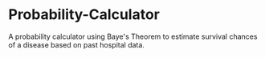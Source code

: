# Probability-Calculator
A probability calculator using Baye's Theorem to estimate survival chances of a disease based on past hospital data.
